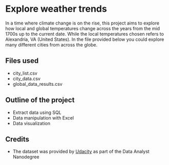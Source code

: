 # Explore weather trends
In a time where climate change is on the rise, this project aims to explore how local and global temperatures change across the years from the mid 1700s up to the current date.
While the local temperatures chosen refers to Alexandria, VA (United States). In the file provided below you could explore many different cities from across the globe.

## Files used
* city_list.csv
* city_data.csv
* global_data_results.csv

## Outline of the project
* Extract data using SQL
* Data manipulation with Excel
* Data visualization 

## Credits
* The dataset was provided by [Udacity](https://www.udacity.com/) as part of the Data Analyst Nanodegree
